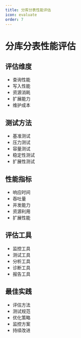 ```yaml
---
title: 分库分表性能评估
icon: evaluate
order: 7
---
```


# 分库分表性能评估

## 评估维度
- 查询性能
- 写入性能
- 资源消耗
- 扩展能力
- 维护成本

## 测试方法
- 基准测试
- 压力测试
- 容量测试
- 稳定性测试
- 扩展性测试

## 性能指标
- 响应时间
- 吞吐量
- 并发能力
- 资源利用
- 扩展性能

## 评估工具
- 监控工具
- 测试工具
- 分析工具
- 诊断工具
- 报告工具

## 最佳实践
- 评估方法
- 测试规范
- 优化策略
- 监控方案
- 持续改进
